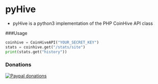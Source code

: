 # pyHive
- pyHive is a python3 implementation of the PHP CoinHive API class

###Usage

```python
coinhive = CoinHiveAPI("YOUR_SECRET_KEY")
stats = coinhive.get("/stats/site")
print(stats.get("history"))
```

### Donations
[![Paypal donations](http://noororphansfund.org/wp-content/uploads/2014/06/paypalicon.png "Paypal donations")](https://www.paypal.me/xafnir "Paypal donations")
